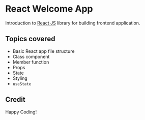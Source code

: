 # React Welcome App

Introduction to [React JS](https://reactjs.org/) library for building frontend application.

## Topics covered

* Basic React app file structure
* Class component
* Member function
* Props
* State
* Styling
* `useState` 
## Credit
Happy Coding!
